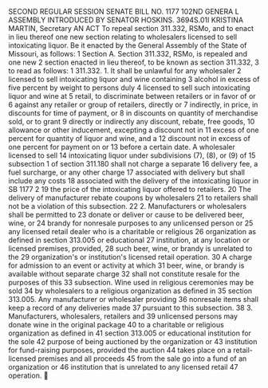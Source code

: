 SECOND REGULAR SESSION
SENATE BILL NO. 1177
102ND GENERA L ASSEMBLY
INTRODUCED BY SENATOR HOSKINS.
3694S.01I KRISTINA MARTIN, Secretary
AN ACT
To repeal section 311.332, RSMo, and to enact in lieu thereof one new section relating to
wholesalers licensed to sell intoxicating liquor.
Be it enacted by the General Assembly of the State of Missouri, as follows:
1 Section A. Section 311.332, RSMo, is repealed and one new
2 section enacted in lieu thereof, to be known as section 311.332,
3 to read as follows:
1 311.332. 1. It shall be unlawful for any wholesaler
2 licensed to sell intoxicating liquor and wine containing
3 alcohol in excess of five percent by weight to persons duly
4 licensed to sell such intoxicating liquor and wine at
5 retail, to discriminate between retailers or in favor of or
6 against any retailer or group of retailers, directly or
7 indirectly, in price, in discounts for time of payment, or
8 in discounts on quantity of merchandise sold, or to grant
9 directly or indirectly any discount, rebate, free goods,
10 allowance or other inducement, excepting a discount not in
11 excess of one percent for quantity of liquor and wine, and a
12 discount not in excess of one percent for payment on or
13 before a certain date. A wholesaler licensed to sell
14 intoxicating liquor under subdivisions (7), (8), or (9) of
15 subsection 1 of section 311.180 shall not charge a separate
16 delivery fee, a fuel surcharge, or any other charge
17 associated with delivery but shall include any costs
18 associated with the delivery of the intoxicating liquor in
SB 1177 2
19 the price of the intoxicating liquor offered to retailers.
20 The delivery of manufacturer rebate coupons by wholesalers
21 to retailers shall not be a violation of this subsection.
22 2. Manufacturers or wholesalers shall be permitted to
23 donate or deliver or cause to be delivered beer, wine, or
24 brandy for nonresale purposes to any unlicensed person or
25 any licensed retail dealer who is a charitable or religious
26 organization as defined in section 313.005 or educational
27 institution, at any location or licensed premises, provided,
28 such beer, wine, or brandy is unrelated to the
29 organization's or institution's licensed retail operation.
30 A charge for admission to an event or activity at which
31 beer, wine, or brandy is available without separate charge
32 shall not constitute resale for the purposes of this
33 subsection. Wine used in religious ceremonies may be sold
34 by wholesalers to a religious organization as defined in
35 section 313.005. Any manufacturer or wholesaler providing
36 nonresale items shall keep a record of any deliveries made
37 pursuant to this subsection.
38 3. Manufacturers, wholesalers, retailers and
39 unlicensed persons may donate wine in the original package
40 to a charitable or religious organization as defined in
41 section 313.005 or educational institution for the sole
42 purpose of being auctioned by the organization or
43 institution for fund-raising purposes, provided the auction
44 takes place on a retail-licensed premises and all proceeds
45 from the sale go into a fund of an organization or
46 institution that is unrelated to any licensed retail
47 operation.
